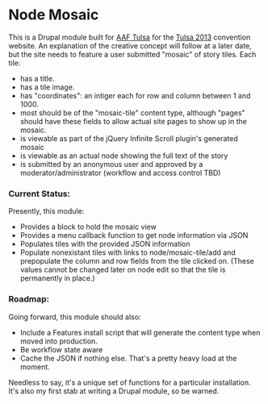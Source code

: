 Node Mosaic
===========

This is a Drupal module built for [AAF Tulsa](http://www.aaftulsa.org) for the
[Tulsa 2013](http://www.tulsa2013.com/) convention website. An explanation of the
creative concept will follow at a later date, but the site needs to feature a
user submitted "mosaic" of story tiles. Each tile:

* has a title.
* has a tile image.
* has "coordinates": an intiger each for row and column between 1 and 1000.
* most should be of the "mosaic-tile" content type, although "pages" should have
  these fields to allow actual site pages to show up in the mosaic.
* is viewable as part of the jQuery Infinite Scroll plugin's generated mosaic
* is viewable as an actual node showing the full text of the story
* is submitted by an anonymous user and approved by a moderator/administrator
  (workflow and access control TBD)

### Current Status:

Presently, this module:

* Provides a block to hold the mosaic view
* Provides a menu callback function to get node information via JSON
* Populates tiles with the provided JSON information
* Populate nonexistant tiles with links to node/mosaic-tile/add and prepopulate
  the column and row fields from the tile clicked on. (These values cannot be
  changed later on node edit so that the tile is permanently in place.)

### Roadmap:

Going forward, this module should also:

* Include a Features install script that will generate the content type when moved
  into production.
* Be workflow state aware
* Cache the JSON if nothing else. That's a pretty heavy load at the moment.
  
Needless to say, it's a unique set of functions for a particular installation.
It's also my first stab at writing a Drupal module, so be warned.